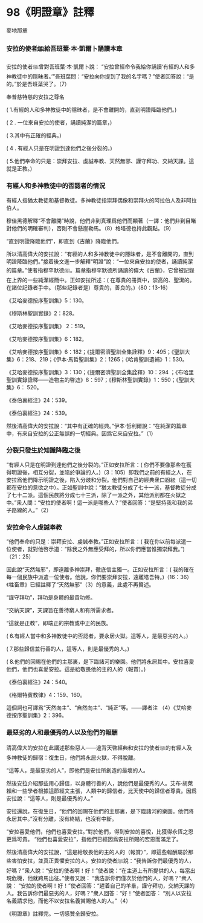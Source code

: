 # 98《明證章》註釋

麥地那章

### 安拉的使者ﷺ給吾班葉·本·凱爾卜誦讀本章

安拉的使者ﷺ曾對吾班葉·本·凱爾卜說： “安拉曾經命令我給你誦讀‘有經的人和多神教徒中的隱昧者。’”吾班葉問：“安拉向你提到了我的名字嗎？”使者回答說：“是的。”於是吾班葉哭了。（7）

奉普慈特慈的安拉之尊名

( 1.有經的人和多神教徒中的隱昧者，是不會離開的，直到明證降臨他們。)

( 2 . 一位來自安拉的使者，誦讀純潔的篇章，)

( 3.其中有正確的經典。)

( 4 . 有經人只是在明證到達他們之後分裂的。)

( 5.他們奉命的只是：崇拜安拉、虔誠奉教、天然無邪、謹守拜功、交納天課。這就是正教。)

### 有經人和多神教徒中的否認者的情況

有經人指猶太教徒和基督教徒。多神教徒指崇拜偶像和崇拜火的阿拉伯人及非阿拉伯人。

穆佳黑德解釋“不會離開”時說，他們非到真理爲他們而顯著（一譯：他們非到目睹對他們的明確審判），否則不會懸崖勒馬。（8）格塔德也持此觀點。（9）

“直到明證降臨他們”，即直到《古蘭》降臨他們。

所以清高偉大的安拉說：“有經的人和多神教徒中的隱昧者，是不會離開的，直到明證降臨他們。”接着後文進一步解釋“明證”說：“一位來自安拉的使者，誦讀純潔的篇章。”使者指穆罕默德ﷺ。篇章指穆罕默德所誦讀的偉大《古蘭》，它曾被記錄在上界的一些純潔經簡中。正如安拉所述：( 在尊貴的冊頁中，崇高的、聖潔的。在諸位記錄者手中。（那些記錄者是）尊貴的，善良的。)（80：13-16）

《艾哈麥德按序聖訓集》5：130。

《穆斯林聖訓實錄》2：828。

《艾哈麥德按序聖訓集》 2：519。

《艾哈麥德按序聖訓集》6：182。

《艾哈麥德按序聖訓集》6：182；《提爾密濟聖訓全集詮釋》9：495；《聖訓大集》6：218、219；《伊本·馬哲聖訓集》2：1265；《哈肯聖訓遺補》1：530。

《艾哈麥德按序聖訓集》3：130；《提爾密濟聖訓全集詮釋》10：294 ；《布哈里聖訓實錄詮釋——造物主的啓迪》8：597；《穆斯林聖訓實錄》1：550；《聖訓大集》6： 520。

《泰伯裏經注》24：539。

《泰伯裏經注》24：539。



然後清高偉大的安拉說：“其中有正確的經典。”伊本·哲利爾說：“在純潔的篇章中，有來自安拉的公正無誤的一切經典。因爲它來自安拉。”（1）

### 分裂只發生於知識降臨之後

“有經人只是在明證到達他們之後分裂的。”正如安拉所言：( 你們不要像那些在獲得明證後，相互分裂，並陷於爭論的人。)（3：105）即我們之前的有經之人，在安拉爲他們降示明證之後，陷入分歧和分裂。他們對自己的經典衆口紛紜（這一切都在安拉的意欲之中）。正如聖訓中說：“猶太教徒分成了七十一派，基督教徒分成了七十二派。這個民族將分成七十三派，除了一派之外，其他派別都在火獄之中。”衆人問：“安拉的使者啊！這一派是哪些人？”使者回答：“是堅持我和我的弟子路線的人。”（2）

### 安拉命令人虔誠奉教

“他們奉命的只是：崇拜安拉、虔誠奉教。”正如安拉所言：( 我在你以前每派遣一位使者，就對他啓示道：“除我之外無應受拜的，所以你們應當惟獨崇拜我。”)（21：25）

因此說“天然無邪”，即遠離多神崇拜，徹底信主獨一。正如安拉所言：( 我的確在每一個民族中派遣一位使者。他說，你們要崇拜安拉，遠離塔吾特。)（16：36）《牲畜章》已經註釋了“天然無邪”（3）的意義，此處不再贅述。

“謹守拜功”，拜功是身體的最貴功修。

“交納天課”，天課旨在善待窮人和有所需求者。

“這就是正教”，即端正的宗教或中正的民族。

( 6.有經人當中和多神教徒中的否認者，要永居火獄。這等人，是最惡劣的人。)

( 7.那些歸信並行善的人，這等人，則是最優秀的人。)

( 8.他們的回賜在他們的主那裏，是下臨諸河的樂園。他們將永居其中。安拉喜愛他們，他們也喜愛安拉。這是給敬畏他的主的人的（報賞）。)

《泰伯裏經注》24：540。

《格爾特賓教律》4：159、160。

這個詞也可譯爲“天然向主”、“自然向主”、“純正”等。——譯者注 （4）《艾哈麥德按序聖訓集》2：396。

### 最惡劣的人和最優秀的人以及他們的報酬

清高偉大的安拉在此講述那些惡人——違背天啓經典和安拉的使者ﷺ的有經人及多神教徒的歸宿：復生日，他們將永居火獄，不得脫離。

“這等人，是最惡劣的人”，即他們是安拉所創造的最壞的人。

然後安拉介紹那些用心歸信，以身體行善的人，說他們是最優秀的人。艾布·胡萊賴和一些學者根據這節經文主張，人類中的歸信者，比天使中的歸信者尊貴。因爲安拉說：“這等人，則是最優秀的人。”

安拉還說，在復生日，“他們的回賜在他們的主那裏，是下臨諸河的樂園。他們將永居其中。”沒有分離，沒有終結，也沒有中斷。

“安拉喜愛他們，他們也喜愛安拉。”對於他們，得到安拉的喜悅，比獲得永恆之恩更爲可貴。 “他們也喜愛安拉”，指他們已經因爲安拉所賜的宏恩而滿足了。

然後清高偉大的安拉說，“這是給敬畏他的主的人的（報賞）”，即這些報酬屬於那些害怕安拉，並真正畏懼安拉的人。安拉的使者ﷺ說：“我告訴你們最優秀的人，好嗎？”衆人說：“安拉的使者啊！好！”使者說：“在主道上有所提供的人，每當出現危機，他就跨馬出征。”使者又說： “我告訴你們僅次於他們的人，好嗎？”衆人說： “安拉的使者啊！好！”使者回答：“趕着自己的羊羣，謹守拜功，交納天課的人。我告訴你們最惡劣的人，好嗎？”衆人回答：“好！”使者回答： “別人以安拉名義請求他，而他不以安拉名義賞賜他人的人。”（4）

《明證章》註釋完。一切感贊全歸安拉。



